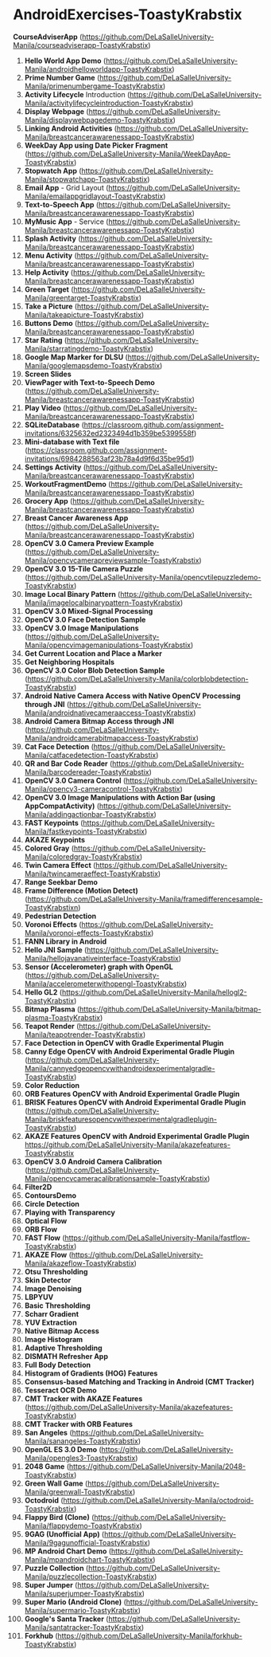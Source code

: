 # AndroidExercises-ToastyKrabstix
  **CourseAdviserApp** (https://github.com/DeLaSalleUniversity-Manila/courseadviserapp-ToastyKrabstix)
1. **Hello World App Demo** (https://github.com/DeLaSalleUniversity-Manila/androidhelloworldapp-ToastyKrabstix)
2. **Prime Number Game** (https://github.com/DeLaSalleUniversity-Manila/primenumbergame-ToastyKrabstix)
3. **Activity Lifecycle** Introduction (https://github.com/DeLaSalleUniversity-Manila/activitylifecycleintroduction-ToastyKrabstix)
4. **Display Webpage** (https://github.com/DeLaSalleUniversity-Manila/displaywebpagedemo-ToastyKrabstix)
5. **Linking Android Activities** (https://github.com/DeLaSalleUniversity-Manila/breastcancerawarenessapp-ToastyKrabstix)
6. **WeekDay App using Date Picker Fragment** (https://github.com/DeLaSalleUniversity-Manila/WeekDayApp-ToastyKrabstix)
7. **Stopwatch App** (https://github.com/DeLaSalleUniversity-Manila/stopwatchapp-ToastyKrabstix)
8. **Email App** - Grid Layout (https://github.com/DeLaSalleUniversity-Manila/emailappgridlayout-ToastyKrabstix)
9. **Text-to-Speech App** (https://github.com/DeLaSalleUniversity-Manila/breastcancerawarenessapp-ToastyKrabstix)
10. **MyMusic App** - Service (https://github.com/DeLaSalleUniversity-Manila/breastcancerawarenessapp-ToastyKrabstix)
11. **Splash Activity** (https://github.com/DeLaSalleUniversity-Manila/breastcancerawarenessapp-ToastyKrabstix)
12. **Menu Activity** (https://github.com/DeLaSalleUniversity-Manila/breastcancerawarenessapp-ToastyKrabstix)
13. **Help Activity** (https://github.com/DeLaSalleUniversity-Manila/breastcancerawarenessapp-ToastyKrabstix)
14. **Green Target** (https://github.com/DeLaSalleUniversity-Manila/greentarget-ToastyKrabstix)
15. **Take a Picture** (https://github.com/DeLaSalleUniversity-Manila/takeapicture-ToastyKrabstix)
16. **Buttons Demo** (https://github.com/DeLaSalleUniversity-Manila/breastcancerawarenessapp-ToastyKrabstix)
17. **Star Rating** (https://github.com/DeLaSalleUniversity-Manila/starratingdemo-ToastyKrabstix)
18. **Google Map Marker for DLSU** (https://github.com/DeLaSalleUniversity-Manila/googlemapsdemo-ToastyKrabstix)
19. **Screen Slides** 
20. **ViewPager with Text-to-Speech Demo** (https://github.com/DeLaSalleUniversity-Manila/breastcancerawarenessapp-ToastyKrabstix)
21. **Play Video** (https://github.com/DeLaSalleUniversity-Manila/breastcancerawarenessapp-ToastyKrabstix)
22. **SQLiteDatabase** (https://classroom.github.com/assignment-invitations/6325632ed2323494d1b359be5399558f)
23. **Mini-database with Text file** (https://classroom.github.com/assignment-invitations/6984288563af23b78a4d9f6d35be95d1)
24. **Settings Activity** (https://github.com/DeLaSalleUniversity-Manila/breastcancerawarenessapp-ToastyKrabstix)
25. **WorkoutFragmentDemo** (https://github.com/DeLaSalleUniversity-Manila/breastcancerawarenessapp-ToastyKrabstix)
26. **Grocery App** (https://github.com/DeLaSalleUniversity-Manila/breastcancerawarenessapp-ToastyKrabstix)
27. **Breast Cancer Awareness App** (https://github.com/DeLaSalleUniversity-Manila/breastcancerawarenessapp-ToastyKrabstix)
28. **OpenCV 3.0 Camera Preview Example** (https://github.com/DeLaSalleUniversity-Manila/opencvcamerapreviewsample-ToastyKrabstix)
29. **OpenCV 3.0 15-Tile Camera Puzzle** (https://github.com/DeLaSalleUniversity-Manila/opencvtilepuzzledemo-ToastyKrabstix)
30. **Image Local Binary Pattern** (https://github.com/DeLaSalleUniversity-Manila/imagelocalbinarypattern-ToastyKrabstix)
31. **OpenCV 3.0 Mixed-Signal Processing**  
32. **OpenCV 3.0 Face Detection Sample** 
33. **OpenCV 3.0 Image Manipulations** (https://github.com/DeLaSalleUniversity-Manila/opencvimagemanipulations-ToastyKrabstix)
34. **Get Current Location and Place a Marker** 
35. **Get Neighboring Hospitals** 
36. **OpenCV 3.0 Color Blob Detection Sample** (https://github.com/DeLaSalleUniversity-Manila/colorblobdetection-ToastyKrabstix)
37. **Android Native Camera Access with Native OpenCV Processing through JNI** (https://github.com/DeLaSalleUniversity-Manila/androidnativecameraaccess-ToastyKrabstix)
38. **Android Camera Bitmap Access through JNI** (https://github.com/DeLaSalleUniversity-Manila/androidcamerabitmapaccess-ToastyKrabstix)
39. **Cat Face Detection** (https://github.com/DeLaSalleUniversity-Manila/catfacedetection-ToastyKrabstix)
40. **QR and Bar Code Reader** (https://github.com/DeLaSalleUniversity-Manila/barcodereader-ToastyKrabstix)
41. **OpenCV 3.0 Camera Control** (https://github.com/DeLaSalleUniversity-Manila/opencv3-cameracontrol-ToastyKrabstix)
42. **OpenCV 3.0 Image Manipulations with Action Bar (using AppCompatActivity)** (https://github.com/DeLaSalleUniversity-Manila/addingactionbar-ToastyKrabstix)
43. **FAST Keypoints** (https://github.com/DeLaSalleUniversity-Manila/fastkeypoints-ToastyKrabstix)
44. **AKAZE Keypoints** 
45. **Colored Gray** (https://github.com/DeLaSalleUniversity-Manila/coloredgray-ToastyKrabstix)
46. **Twin Camera Effect** (https://github.com/DeLaSalleUniversity-Manila/twincameraeffect-ToastyKrabstix)
47. **Range Seekbar Demo** 
48. **Frame Difference (Motion Detect)** (https://github.com/DeLaSalleUniversity-Manila/framedifferencesample-ToastyKrabstixn)
49. **Pedestrian Detection** 
50. **Voronoi Effects** (https://github.com/DeLaSalleUniversity-Manila/voronoi-effects-ToastyKrabstix)
51. **FANN Library in Android** 
52. **Hello JNI Sample** (https://github.com/DeLaSalleUniversity-Manila/hellojavanativeinterface-ToastyKrabstix)
53. **Sensor (Accelerometer) graph with OpenGL** (https://github.com/DeLaSalleUniversity-Manila/accelerometerwithopengl-ToastyKrabstix)
54. **Hello GL2** (https://github.com/DeLaSalleUniversity-Manila/hellogl2-ToastyKrabstix)
55. **Bitmap Plasma** (https://github.com/DeLaSalleUniversity-Manila/bitmap-plasma-ToastyKrabstix)
56. **Teapot Render** (https://github.com/DeLaSalleUniversity-Manila/teapotrender-ToastyKrabstix)
57. **Face Detection in OpenCV with Gradle Experimental Plugin** 
58. **Canny Edge OpenCV with Android Experimental Gradle Plugin** (https://github.com/DeLaSalleUniversity-Manila/cannyedgeopencvwithandroidexperimentalgradle-ToastyKrabstix)
59. **Color Reduction** 
60. **ORB Features OpenCV with Android Experimental Gradle Plugin** 
61. **BRISK Features OpenCV with Android Experimental Gradle Plugin** (https://github.com/DeLaSalleUniversity-Manila/briskfeaturesopencvwithexperimentalgradleplugin-ToastyKrabstix)
62. **AKAZE Features OpenCV with Android Experimental Gradle Plugin** https://github.com/DeLaSalleUniversity-Manila/akazefeatures-ToastyKrabstix
63. **OpenCV 3.0 Android Camera Calibration** (https://github.com/DeLaSalleUniversity-Manila/opencvcameracalibrationsample-ToastyKrabstix)
64. **Filter2D** 
65. **ContoursDemo** 
66. **Circle Detection** 
67. **Playing with Transparency** 
68. **Optical Flow** 
69. **ORB Flow** 
70. **FAST Flow** (https://github.com/DeLaSalleUniversity-Manila/fastflow-ToastyKrabstix)
71. **AKAZE Flow** (https://github.com/DeLaSalleUniversity-Manila/akazeflow-ToastyKrabstix)
72. **Otsu Thresholding** 
73. **Skin Detector**
74. **Image Denoising** 
75. **LBPYUV** 
76. **Basic Thresholding** 
77. **Scharr Gradient** 
78. **YUV Extraction** 
79. **Native Bitmap Access** 
80. **Image Histogram** 
81. **Adaptive Thresholding** 
82. **DISMATH Refresher App** 
83. **Full Body Detection** 
84. **Histogram of Gradients (HOG) Features** 
85. **Consensus-based Matching and Tracking in Android (CMT Tracker)** 
86. **Tesseract OCR Demo** 
87. **CMT Tracker with AKAZE Features** (https://github.com/DeLaSalleUniversity-Manila/akazefeatures-ToastyKrabstix)
88. **CMT Tracker with ORB Features** 
89. **San Angeles** (https://github.com/DeLaSalleUniversity-Manila/sanangeles-ToastyKrabstix)
90. **OpenGL ES 3.0 Demo** (https://github.com/DeLaSalleUniversity-Manila/opengles3-ToastyKrabstix)
91. **2048 Game** (https://github.com/DeLaSalleUniversity-Manila/2048-ToastyKrabstix)
92. **Green Wall Game** (https://github.com/DeLaSalleUniversity-Manila/greenwall-ToastyKrabstix)
93. **Octodroid** (https://github.com/DeLaSalleUniversity-Manila/octodroid-ToastyKrabstix)
94. **Flappy Bird (Clone)** (https://github.com/DeLaSalleUniversity-Manila/flappydemo-ToastyKrabstix)
95. **9GAG (Unofficial App)** (https://github.com/DeLaSalleUniversity-Manila/9gagunofficial-ToastyKrabstix)
96. **MP Android Chart Demo** (https://github.com/DeLaSalleUniversity-Manila/mpandroidchart-ToastyKrabstix)
97. **Puzzle Collection** (https://github.com/DeLaSalleUniversity-Manila/puzzlecollection-ToastyKrabstix)
98. **Super Jumper** (https://github.com/DeLaSalleUniversity-Manila/superjumper-ToastyKrabstix)
99. **Super Mario (Android Clone)** (https://github.com/DeLaSalleUniversity-Manila/supermario-ToastyKrabstix)
100. **Google's Santa Tracker** (https://github.com/DeLaSalleUniversity-Manila/santatracker-ToastyKrabstix)
101. **Forkhub** (https://github.com/DeLaSalleUniversity-Manila/forkhub-ToastyKrabstix)
